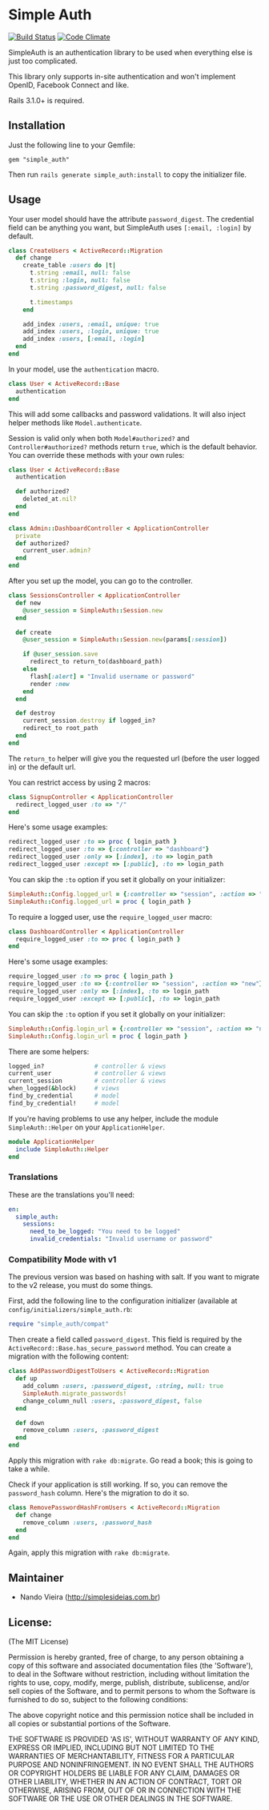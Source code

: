 # Simple Auth

[![Build Status](https://travis-ci.org/fnando/simple_auth.svg)](https://travis-ci.org/fnando/simple_auth)
[![Code Climate](https://codeclimate.com/github/fnando/simple_auth.png)](https://codeclimate.com/github/fnando/simple_auth)

SimpleAuth is an authentication library to be used when everything else is just too complicated.

This library only supports in-site authentication and won't implement OpenID, Facebook Connect and like.

Rails 3.1.0+ is required.

## Installation

Just the following line to your Gemfile:

    gem "simple_auth"

Then run `rails generate simple_auth:install` to copy the initializer file.

## Usage

Your user model should have the attribute `password_digest`. The credential field can be anything you want, but SimpleAuth uses `[:email, :login]` by default.

```ruby
class CreateUsers < ActiveRecord::Migration
  def change
    create_table :users do |t|
      t.string :email, null: false
      t.string :login, null: false
      t.string :password_digest, null: false

      t.timestamps
    end

    add_index :users, :email, unique: true
    add_index :users, :login, unique: true
    add_index :users, [:email, :login]
  end
end
```

In your model, use the `authentication` macro.

```ruby
class User < ActiveRecord::Base
  authentication
end
```

This will add some callbacks and password validations. It will also inject helper methods like `Model.authenticate`.

Session is valid only when both `Model#authorized?` and `Controller#authorized?` methods return `true`, which is the default behavior. You can override these methods with your own rules:

```ruby
class User < ActiveRecord::Base
  authentication

  def authorized?
    deleted_at.nil?
  end
end

class Admin::DashboardController < ApplicationController
  private
  def authorized?
    current_user.admin?
  end
end
```

After you set up the model, you can go to the controller.

```ruby
class SessionsController < ApplicationController
  def new
    @user_session = SimpleAuth::Session.new
  end

  def create
    @user_session = SimpleAuth::Session.new(params[:session])

    if @user_session.save
      redirect_to return_to(dashboard_path)
    else
      flash[:alert] = "Invalid username or password"
      render :new
    end
  end

  def destroy
    current_session.destroy if logged_in?
    redirect_to root_path
  end
end
```

The `return_to` helper will give you the requested url (before the user logged in) or the default url.

You can restrict access by using 2 macros:

```ruby
class SignupController < ApplicationController
  redirect_logged_user :to => "/"
end
```

Here's some usage examples:

```ruby
redirect_logged_user :to => proc { login_path }
redirect_logged_user :to => {:controller => "dashboard"}
redirect_logged_user :only => [:index], :to => login_path
redirect_logged_user :except => [:public], :to => login_path
```

You can skip the `:to` option if you set it globally on your initializer:

```ruby
SimpleAuth::Config.logged_url = {:controller => "session", :action => "new"}
SimpleAuth::Config.logged_url = proc { login_path }
```

To require a logged user, use the `require_logged_user` macro:

```ruby
class DashboardController < ApplicationController
  require_logged_user :to => proc { login_path }
end
```

Here's some usage examples:

```ruby
require_logged_user :to => proc { login_path }
require_logged_user :to => {:controller => "session", :action => "new"}
require_logged_user :only => [:index], :to => login_path
require_logged_user :except => [:public], :to => login_path
```

You can skip the `:to` option if you set it globally on your initializer:

```ruby
SimpleAuth::Config.login_url = {:controller => "session", :action => "new"}
SimpleAuth::Config.login_url = proc { login_path }
```

There are some helpers:

```ruby
logged_in?              # controller & views
current_user            # controller & views
current_session         # controller & views
when_logged(&block)     # views
find_by_credential      # model
find_by_credential!     # model
```

If you're having problems to use any helper, include the module `SimpleAuth::Helper` on your `ApplicationHelper`.

```ruby
module ApplicationHelper
  include SimpleAuth::Helper
end
```

### Translations

These are the translations you'll need:

```yaml
en:
  simple_auth:
    sessions:
      need_to_be_logged: "You need to be logged"
      invalid_credentials: "Invalid username or password"
```

### Compatibility Mode with v1

The previous version was based on hashing with salt. If you want to migrate to the v2 release, you must do some things.

First, add the following line to the configuration initializer (available at `config/initializers/simple_auth.rb`:

```ruby
require "simple_auth/compat"
```

Then create a field called `password_digest`. This field is required by the `ActiveRecord::Base.has_secure_password` method. You can create a migration with the following content:

```ruby
class AddPasswordDigestToUsers < ActiveRecord::Migration
  def up
    add_column :users, :password_digest, :string, null: true
    SimpleAuth.migrate_passwords!
    change_column_null :users, :password_digest, false
  end

  def down
    remove_column :users, :password_digest
  end
end
```

Apply this migration with `rake db:migrate`. Go read a book; this is going to take a while.

Check if your application is still working. If so, you can remove the `password_hash` column. Here's the migration to do it so.

```ruby
class RemovePasswordHashFromUsers < ActiveRecord::Migration
  def change
    remove_column :users, :password_hash
  end
end
```

Again, apply this migration with `rake db:migrate`.

## Maintainer

* Nando Vieira (<http://simplesideias.com.br>)

## License:

(The MIT License)

Permission is hereby granted, free of charge, to any person obtaining
a copy of this software and associated documentation files (the
'Software'), to deal in the Software without restriction, including
without limitation the rights to use, copy, modify, merge, publish,
distribute, sublicense, and/or sell copies of the Software, and to
permit persons to whom the Software is furnished to do so, subject to
the following conditions:

The above copyright notice and this permission notice shall be
included in all copies or substantial portions of the Software.

THE SOFTWARE IS PROVIDED 'AS IS', WITHOUT WARRANTY OF ANY KIND,
EXPRESS OR IMPLIED, INCLUDING BUT NOT LIMITED TO THE WARRANTIES OF
MERCHANTABILITY, FITNESS FOR A PARTICULAR PURPOSE AND NONINFRINGEMENT.
IN NO EVENT SHALL THE AUTHORS OR COPYRIGHT HOLDERS BE LIABLE FOR ANY
CLAIM, DAMAGES OR OTHER LIABILITY, WHETHER IN AN ACTION OF CONTRACT,
TORT OR OTHERWISE, ARISING FROM, OUT OF OR IN CONNECTION WITH THE
SOFTWARE OR THE USE OR OTHER DEALINGS IN THE SOFTWARE.
